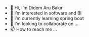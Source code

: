 - 👋 Hi, I’m Didem Aru Bakır
- 👀 I’m interested in software and BI
- 🌱 I’m currently learning spring boot 
- 💞️ I’m looking to collaborate on ...
- 📫 How to reach me ...

<!---
didemaru/didemaru is a ✨ special ✨ repository because its `README.md` (this file) appears on your GitHub profile.
You can click the Preview link to take a look at your changes.
--->
